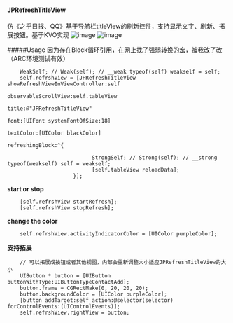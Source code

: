 #### JPRefreshTitleView
仿《之乎日报、QQ》基于导航栏titleView的刷新控件，支持显示文字、刷新、拓展按钮。基于KVO实现
 ![image](https://github.com/XiFengLang/JPRefreshTitleView/raw/master/JPRefreshTitleViewGIF.gif)
 ![image](https://github.com/XiFengLang/JPRefreshTitleView/raw/master/JPRefreshTitleViewGIFTwo.gif)

#####Usage
因为存在Block循环引用，在网上找了强弱转换的宏，被我改了改（ARC环境测试有效）
```Object-C
    WeakSelf; // Weak(self); // __weak typeof(self) weakself = self;
    self.refrshView = [JPRefreshTitleView showRefreshViewInViewController:self
                                                     observableScrollView:self.tableView
                                                                    title:@"JPRefreshTitleView"
                                                                     font:[UIFont systemFontOfSize:18]
                                                                textColor:[UIColor blackColor]
                                                          refreshingBlock:^{
                                                              
                           StrongSelf; // Strong(self); // __strong typeof(weakself) self = weakself;
                           [self.tableView reloadData];
                     }];
```

**start or stop**

```Object-C
    [self.refrshView startRefresh];
    [self.refrshView stopRefresh];
```

**change the color**
 
```Object-C
    self.refrshView.activityIndicatorColor = [UIColor purpleColor];
```

**支持拓展**

```Obejct-C
    // 可以拓展成按钮或者其他视图，内部会重新调整大小适应JPRefreshTitleView的大小
    UIButton * button = [UIButton buttonWithType:UIButtonTypeContactAdd];
    button.frame = CGRectMake(0, 20, 20, 20);
    button.backgroundColor = [UIColor purpleColor];
    [button addTarget:self action:@selector(selector) forControlEvents:(UIControlEvents)];
    self.refrshView.rightView = button;
```
